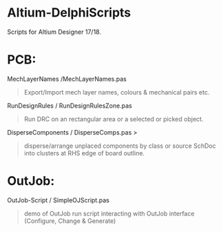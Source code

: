 # Altium-DelphiScripts
Scripts for Altium Designer 17/18.

# PCB:
MechLayerNames /MechLayerNames.pas
> Export/Import mech layer names, colours & mechanical pairs etc.
 
RunDesignRules / RunDesignRulesZone.pas
> Run DRC on an rectangular area or a selected or picked object.

DisperseComponents / DisperseComps.pas >
> disperse/arrange unplaced components by class or source SchDoc into clusters at RHS edge of board outline.


# OutJob:
OutJob-Script / SimpleOJScript.pas
> demo of OutJob run script interacting with OutJob interface (Configure, Change & Generate)
